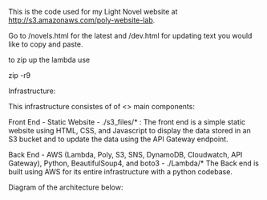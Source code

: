 This is the code used for my Light Novel website at http://s3.amazonaws.com/poly-website-lab.

Go to /novels.html for the latest and /dev.html for updating text you would like to copy and paste.



to zip up the lambda use

zip -r9 



Infrastructure:

This infrastructure consistes of of <> main components:

Front End - Static Website - ./s3_files/* :
The front end is a simple static website using HTML, CSS, and Javascript to display the data stored in an S3 bucket and to update the data using the API Gateway endpoint. 


Back End - AWS (Lambda, Poly, S3, SNS, DynamoDB, Cloudwatch, API Gateway), Python, BeautifulSoup4, and boto3 - ./Lambda/*
The Back end is built using AWS for its entire infrastructure with a python codebase. 


Diagram of the architecture below:


